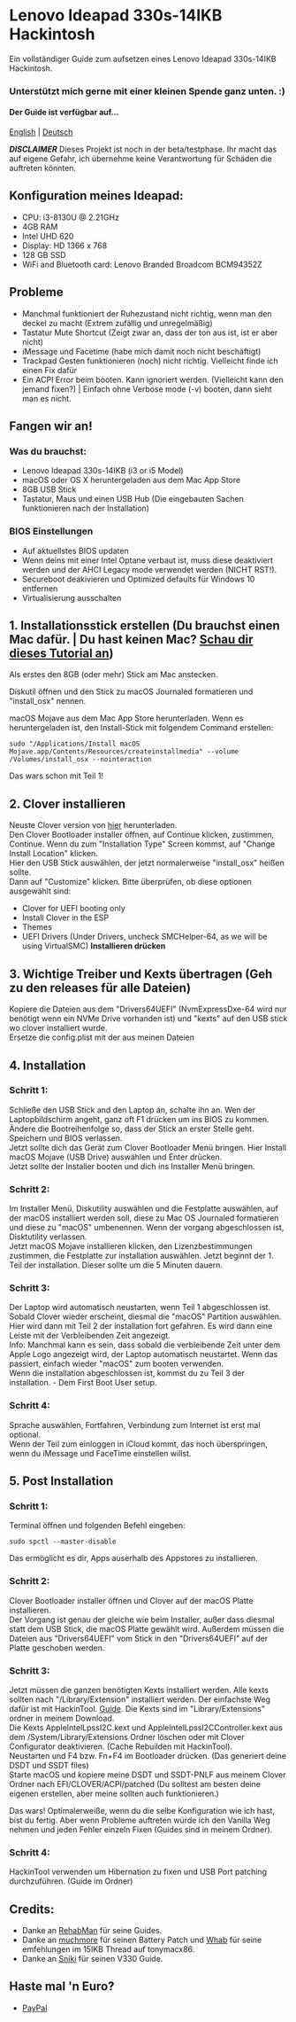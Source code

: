 # Lenovo Ideapad 330s-14IKB Hackintosh
Ein vollständiger Guide zum aufsetzen eines Lenovo Ideapad 330s-14IKB Hackintosh.

### Unterstützt mich gerne mit einer kleinen Spende ganz unten. :)

#### Der Guide ist verfügbar auf...

[English](README.md) | [Deutsch](README-DE.md)

***DISCLAIMER***
Dieses Projekt ist noch in der beta/testphase.
Ihr macht das auf eigene Gefahr, ich übernehme keine Verantwortung für Schäden die auftreten könnten.

## Konfiguration meines Ideapad:
- CPU: i3-8130U @ 2.21GHz
- 4GB RAM
- Intel UHD 620
- Display: HD 1366 x 768
- 128 GB SSD
- WiFi and Bluetooth card: Lenovo Branded Broadcom BCM94352Z

## Probleme
- Manchmal funktioniert der Ruhezustand nicht richtig, wenn man den deckel zu macht (Extrem zufällig und unregelmäßig)
- Tastatur Mute Shortcut (Zeigt zwar an, dass der ton aus ist, ist er aber nicht)
- iMessage und Facetime (habe mich damit noch nicht beschäftigt)
- Trackpad Gesten funktionieren (noch) nicht richtig. Vielleicht finde ich einen Fix dafür
- Ein ACPI Error beim booten. Kann ignoriert werden. (Vielleicht kann den jemand fixen?) | Einfach ohne Verbose mode (-v) booten, dann sieht man es nicht.

## Fangen wir an!

### Was du brauchst:
- Lenovo Ideapad 330s-14IKB (i3 or i5 Model)
- macOS oder OS X heruntergeladen aus dem Mac App Store
- 8GB USB Stick
- Tastatur, Maus und einen USB Hub (Die eingebauten Sachen funktionieren nach der Installation)

### BIOS Einstellungen
- Auf aktuellstes BIOS updaten
- Wenn deins mit einer Intel Optane verbaut ist, muss diese deaktiviert werden und der AHCI Legacy mode verwendet werden (NICHT RST!).
- Secureboot deakivieren und Optimized defaults für Windows 10 entfernen
- Virtualisierung ausschalten

## 1. Installationsstick erstellen (Du brauchst einen Mac dafür. | Du hast keinen Mac? [Schau dir dieses Tutorial an](MacVM.md))
Als erstes den 8GB (oder mehr) Stick am Mac anstecken.

Diskutil öffnen und den Stick zu macOS Journaled formatieren und "install_osx" nennen.

macOS Mojave aus dem Mac App Store herunterladen. Wenn es heruntergeladen ist, den Install-Stick mit folgendem Command erstellen:

``` sudo "/Applications/Install macOS Mojave.app/Contents/Resources/createinstallmedia" --volume  /Volumes/install_osx --nointeraction ```

Das wars schon mit Teil 1!

## 2. Clover installieren
Neuste Clover version von [hier](https://sourceforge.net/projects/cloverefiboot/) herunterladen.<br>
Den Clover Bootloader installer öffnen, auf Continue klicken, zustimmen, Continue. Wenn du zum "Installation Type" Screen kommst, auf "Change Install Location" klicken.<br>
Hier den USB Stick auswählen, der jetzt normalerweise "install_osx" heißen sollte.<br>
Dann auf "Customize" klicken. Bitte überprüfen, ob diese optionen ausgewählt sind:<br>
- Clover for UEFI booting only
- Install Clover in the ESP
- Themes
- UEFI Drivers (Under Drivers, uncheck SMCHelper-64, as we will be using VirtualSMC)
**Installieren drücken**

## 3. Wichtige Treiber und Kexts übertragen (Geh zu den releases für alle Dateien)
Kopiere die Dateien aus dem "Drivers64UEFI" (NvmExpressDxe-64 wird nur benötigt wenn ein NVMe Drive vorhanden ist) und "kexts" auf den USB stick wo clover installiert wurde.<br>
Ersetze die config.plist mit der aus meinen Dateien

## 4. Installation

### Schritt 1:
Schließe den USB Stick and den Laptop an, schalte ihn an. Wen der Laptopbildschirm angeht, ganz oft F1 drücken um ins BIOS zu kommen.<br>
Ändere die Bootreihenfolge so, dass der Stick an erster Stelle geht. Speichern und BIOS verlassen. <br>
Jetzt sollte dich das Gerät zum Clover Bootloader Menü bringen. Hier Install macOS Mojave (USB Drive) auswählen und Enter drücken. <br>
Jetzt sollte der Installer booten und dich ins Installer Menü bringen.

### Schritt 2:
Im Installer Menü, Diskutility auswählen und die Festplatte auswählen, auf der macOS installiert werden soll, diese zu Mac OS Journaled formatieren und diese zu "macOS" umbenennen. Wenn der vorgang abgeschlossen ist, Disktutility verlassen.<br>
Jetzt macOS Mojave installieren klicken, den Lizenzbestimmungen zustimmen, die Festplatte zur installation auswählen. Jetzt beginnt der 1. Teil der installation. Dieser sollte um die 5 Minuten dauern.

### Schritt 3:
Der Laptop wird automatisch neustarten, wenn Teil 1 abgeschlossen ist. Sobald Clover wieder erscheint, diesmal die "macOS" Partition auswählen. Hier wird dann mit Teil 2 der installation fort gefahren. Es wird dann eine Leiste mit der Verbleibenden Zeit angezeigt.<br>
Info: Manchmal kann es sein, dass sobald die verbleibende Zeit unter dem Apple Logo angezeigt wird, der Laptop automatisch neustartet. Wenn das passiert, einfach wieder "macOS" zum booten verwenden.<br>
Wenn die installation abgeschlossen ist, kommst du zu Teil 3 der installation. - Dem First Boot User setup.

### Schritt 4:
Sprache auswählen, Fortfahren, Verbindung zum Internet ist erst mal optional.<br>
Wenn der Teil zum einloggen in iCloud kommt, das noch überspringen, wenn du iMessage und FaceTime einstellen willst.

## 5. Post Installation
### Schritt 1:
Terminal öffnen und folgenden Befehl eingeben:

``` sudo spctl --master-disable ```

Das ermöglicht es dir, Apps auserhalb des Appstores zu installieren.

### Schritt 2:
Clover Bootloader installer öffnen und Clover auf der macOS Platte installieren.<br>
Der Vorgang ist genau der gleiche wie beim Installer, außer dass diesmal statt dem USB Stick, die macOS Platte gewählt wird. Außerdem müssen die Dateien aus "Drivers64UEFI" vom Stick in den "Drivers64UEFI" auf der Platte geschoben werden.

### Schritt 3:
Jetzt müssen die ganzen benötigten Kexts installiert werden.
Alle kexts sollten nach "/Library/Extension" installiert werden. Der einfachste Weg dafür ist mit HackinTool. [Guide](https://www.tonymacx86.com/threads/guide-installing-3rd-party-kexts-el-capitan-sierra-high-sierra-mojave.268964/). Die Kexts sind im "Library/Extensions" ordner in meinem Download.<br>
Die Kexts AppleIntelLpssI2C.kext und AppleIntelLpssI2CController.kext aus dem /System/Library/Extensions Ordner löschen oder mit Clover Configurator deaktivieren. (Cache Rebuilden mit HackinTool).<br>
Neustarten und F4 bzw. Fn+F4 im Bootloader drücken. (Das generiert deine DSDT und SSDT files)<br>
Starte macOS und kopiere meine DSDT und SSDT-PNLF aus meinem Clover Ordner nach EFI/CLOVER/ACPI/patched (Du solltest am besten deine eigenen erstellen, aber meine sollten auch funktionieren.)<br>

Das wars! Optimalerweiße, wenn du die selbe Konfiguration wie ich hast, bist du fertig. Aber wenn Probleme auftreten würde ich den Vanilla Weg nehmen und jeden Fehler einzeln Fixen (Guides sind in meinem Ordner).

### Schritt 4:
HackinTool verwenden um Hibernation zu fixen und USB Port patching durchzuführen. (Guide im Ordner)

## Credits:
- Danke an [RehabMan](https://www.tonymacx86.com/members/429483/) für seine Guides.
- Danke an [muchmore](https://www.tonymacx86.com/members/698774/) für seinen Battery Patch und [Whab](https://www.tonymacx86.com/members/2096263/) für seine emfehlungen im 15IKB Thread auf tonymacx86.
- Danke an [Sniki](https://www.tonymacx86.com/members/1501160/) für seinen V330 Guide.

## Haste mal 'n Euro?
- [PayPal](https://www.paypal.com/paypalme2/quiiddev)
